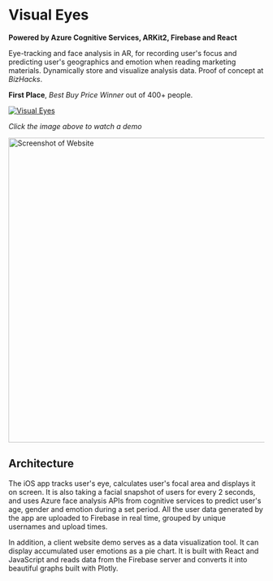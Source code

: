 # Visual Eyes

**Powered by Azure Cognitive Services, ARKit2, Firebase and React**

Eye-tracking and face analysis in AR, for recording user's focus and predicting user's geographics and emotion when reading marketing materials. Dynamically store and visualize analysis data. Proof of concept at _BizHacks_. 

**First Place**, *Best Buy Price Winner* out of 400+ people.

[![Visual Eyes](https://img.youtube.com/vi/kuNiwt-e9Uc/0.jpg)](https://www.youtube.com/watch?v=kuNiwt-e9Uc)

*Click the image above to watch a demo*

<img src="VisualEyesWeb/visualeyesweb/src/screenshot.png" width="600" title="Screenshot of Website">

## Architecture

<!--![Architecture](https://github.com/dandua98/MSNewsAR/blob/master/common/images/architecture.jpg)-->
<!---->
<!--*Architecture diagram drawn by [Mai Matsuhisa](https://github.com/MAIMAI728)*-->

The iOS app tracks user's eye, calculates user's focal area and displays it on screen. It is also taking a facial snapshot of users for every 2 seconds, and uses Azure face analysis APIs from
cognitive services to predict user's age, gender and emotion during a set period. All the user data generated by the app are  uploaded to Firebase in real time, grouped by unique usernames and upload times.

In addition, a client website demo serves as a data visualization tool. It can display accumulated user emotions as a pie chart. It is built with React and JavaScript and reads data from the Firebase server and converts it into beautiful graphs built with Plotly.  
